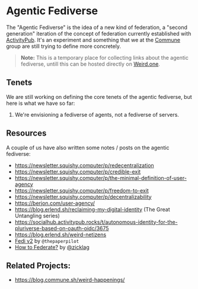 # Agentic Fediverse

The "Agentic Fediverse" is the idea of a new kind of federation, a "second generation" iteration of the concept of federation currently
established with [ActivityPub]. It's an experiment and something that we at the [Commune](https://github.com/commune-os) group are
still trying to define more concretely.

> **Note:** This is a temporary place for collecting links about the agentic fediverse, untill this can be hosted directly on [Weird.one](https://weird.one).

[ActivityPub]: https://activitypub.rocks/

## Tenets

We are still working on defining the core tenets of the agentic fediverse, but here is what we have so far:

1. We're envisioning a fediverse of agents, not a fediverse of servers.

## Resources

A couple of us have also written some notes / posts on the agentic fediverse:

- https://newsletter.squishy.computer/p/redecentralization
- https://newsletter.squishy.computer/p/credible-exit
- https://newsletter.squishy.computer/p/the-minimal-definition-of-user-agency
- https://newsletter.squishy.computer/p/freedom-to-exit
- https://newsletter.squishy.computer/p/decentralizability
- https://berjon.com/user-agency/
- https://blog.erlend.sh/reclaiming-my-digital-identity (The Great Untangling series)
- https://socialhub.activitypub.rocks/t/autonomous-identity-for-the-pluriverse-based-on-oauth-oidc/3675
- https://blog.erlend.sh/weird-netizens
- [Fedi v2](https://www.thepaperpilot.org/garden/fedi-v2/) by `@thepaperpilot`
- [How to Federate?](https://zicklag.katharos.group/blog/how-to-federate/) by [@zicklag](https://github.com/zicklag)

## Related Projects:

- https://blog.commune.sh/weird-happenings/
